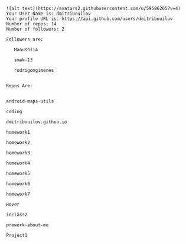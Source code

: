 
    
    
    ![alt text](https://avatars2.githubusercontent.com/u/59586265?v=4)
    Your User Name is: dmitribouilov
    Your profile URL is: https://api.github.com/users/dmitribouilov
    Number of repos: 14
    Number of followers: 2
  
    Followers are: 
    
       Manushi14
    
       smak-13
    
       rodrigomgimenes
    
  
    Repos Are: 
  
    
    android-maps-utils
  
    coding
  
    dmitribouilov.github.io
  
    homework1
  
    homework2
  
    homework3
  
    homework4
  
    homework5
  
    homework6
  
    homework7
  
    Hover
  
    inclass2
  
    prework-about-me
  
    Project1
  
  
  
  